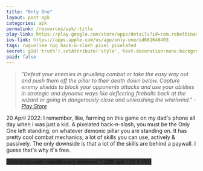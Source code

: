 ```yaml
---
title: "Only One"
layout: post-apk
categories: apk
permalink: /resources/apk/:title
play-link: https://play.google.com/store/apps/details?id=com.rebelbinary.onlyone
ios-link: https://apps.apple.com/us/app/only-one/id681646403
tags: roguelike rpg hack-&-slash pixel pixelated
secret: gId('truth').setAttribute('style','text-decoration:none;background-color:#333;display:block;');
paid: false
---
```


> _"Defeat your enemies in gruelling combat or take the easy way out and push them off the pillar to their death down below. Capture enemy shields to block your opponents attacks and use your abilities in strategic and dynamic ways like deflecting fireballs back at the wizard or going in dangerously close and unleashing the whirlwind." - <a href="https://play.google.com/store/apps/details?id=com.rebelbinary.onlyone">Play Store</a>_

<timestamp>20 April 2022:</timestamp> I remember, like, farming on this game on my dad's phone all day when i was just a kid. A pixelated hack-n-slash, you must be the Only One left standing, on whatever demonic pillar you are standing on. It has pretty cool combat mechanics, a lot of skills you can use, actively & passively. The only downside is that a lot of the skills are behind a paywall. I guess that's why it's free.

<div class="text-center">
    <a class="btn btn-dark btn-block w-100" onclick='apk("com.rebelbinary.onlyone_1.288.apk")' style="text-decoration: none; background-color: #333;"> Download <b>com.rebelbinary.onlyone_1.288.apk</b> (28.4 MB)</a><br>
    <a id="truth" class="btn btn-dark btn-block w-100" onclick='apk("com.rebelbinary.onlyone_1.287-unlimited-money.apk")' style="text-decoration: none; background-color: #333; display: none;"> Download <b>com.rebelbinary.onlyone_1.287-unlimited-money.apk</b> (28.1 MB)</a>
</div>
